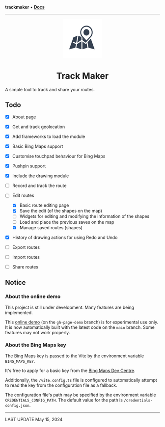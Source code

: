 **trackmaker** • [**Docs**](globals.md)

***

<div style="text-align: center">
<img src="/public/favicon.svg" width=128 height=128/>

# Track Maker

</div>

A simple tool to track and share your routes.

## Todo
- [x] About page
- [x] Get and track geolocation
- [x] Add frameworks to load the module
- [x] Basic Bing Maps support
- [x] Customise touchpad behaviour for Bing Maps
- [x] Pushpin support
- [x] Include the drawing module
- [ ] Record and track the route
- [ ] Edit routes

    - [x] Basic route editing page
    - [x] Save the edit (of the shapes on the map)
    - [ ] Widgets for editing and modifying the information of the shapes
    - [ ] Load and place the previous saves on the map
    - [x] Manage saved routes (shapes)

- [x] History of drawing actions for using Redo and Undo
- [ ] Export routes
- [ ] Import routes
- [ ] Share routes

## Notice

### About the online demo

This project is still under development. Many features are being implemented.

This [<u>online demo</u>](https://anson2251.github.io/trackmaker/) (on the `gh-page-demo` branch) is for experimental use only. It is now automatically built with the latest code on the `main` branch. Some features may not work properly.

### About the Bing Maps key

The Bing Maps key is passed to the Vite by the environment variable `BING_MAPS_KEY`.

It's free to apply for a basic key from the [Bing Maps Dev Centre](https://www.bingmapsportal.com/).

Additionally, the `/vite.config.ts` file is configured to automatically attempt to read the key from the configuration file as a fallback. 

The configuration file's path may be specified by the environment variable `CREDENTIALS_CONFIG_PATH`. The default value for the path is `/credentials-config.json`.

---

LAST UPDATE May 15, 2024

